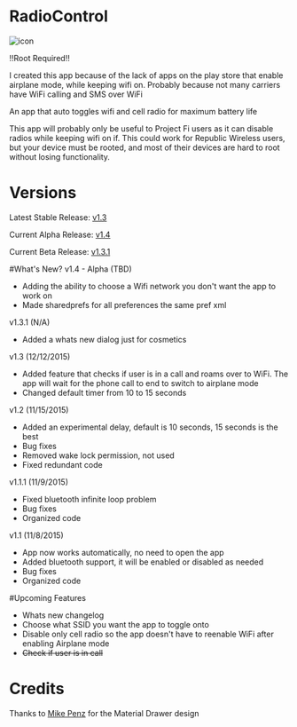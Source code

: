 # RadioControl
![icon](https://nikhilp.org/images/ic_launcher.png)

!!Root Required!!

I created this app because of the lack of apps on the play store that enable airplane mode, while keeping wifi on. Probably because not many carriers have WiFi calling and SMS over WiFi

An app that auto toggles wifi and cell radio for maximum battery life

This app will probably only be useful to Project Fi users as it can disable radios while keeping wifi on if.
This could work for Republic Wireless users, but your device must be rooted, and most of their devices are hard to root without losing functionality.

# Versions

Latest Stable Release: [v1.3](https://github.com/indianpoptart/RadioControl/releases/latest)

Current Alpha Release: [v1.4](https://github.com/indianpoptart/RadioControl/releases/tag/v1.4-alpha1)

Current Beta Release: [v1.3.1](https://github.com/indianpoptart/RadioControl/releases/tag/v1.3.1-beta1)


#What's New?
v1.4 - Alpha (TBD)
- Adding the ability to choose a Wifi network you don't want the app to
work on
- Made sharedprefs for all preferences the same pref xml

v1.3.1 (N/A)
- Added a whats new dialog just for cosmetics

v1.3 (12/12/2015)
- Added feature that checks if user is in a call and roams over to WiFi. The app will wait for the phone call to end to switch to airplane mode
- Changed default timer from 10 to 15 seconds

v1.2 (11/15/2015)
- Added an experimental delay, default is 10 seconds, 15 seconds is the best
- Bug fixes
- Removed wake lock permission, not used
- Fixed redundant code

v1.1.1 (11/9/2015)
- Fixed bluetooth infinite loop problem
- Bug fixes
- Organized code

v1.1 (11/8/2015)
- App now works automatically, no need to open the app
- Added bluetooth support, it will be enabled or disabled as needed
- Bug fixes
- Organized code

#Upcoming Features
- Whats new changelog
- Choose what SSID you want the app to toggle onto
- Disable only cell radio so the app doesn't have to reenable WiFi after enabling Airplane mode
- ~~Check if user is in call~~

# Credits
Thanks to [Mike Penz](https://github.com/mikepenz) for the Material Drawer design

